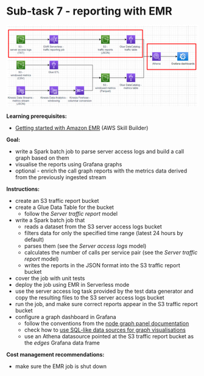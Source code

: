 # Sub-task 7 - reporting with EMR

![](../materials/diagrams/task7-focus.png)

**Learning prerequisites:**
* [Getting started with Amazon EMR](https://explore.skillbuilder.aws/learn/course/internal/view/elearning/8827/getting-started-with-amazon-emr) (AWS Skill Builder)

**Goal:**
* write a Spark batch job to parse server access logs and build a call graph based on them
* visualise the reports using Grafana graphs
* optional - enrich the call graph reports with the metrics data derived from the previously ingested stream

**Instructions:**
* create an S3 traffic report bucket
* create a Glue Data Table for the bucket
    * follow the _Server traffic report_ model
* write a Spark batch job that
    * reads a dataset from the S3 server access logs bucket
    * filters data for only the specified time range (latest 24 hours by default)
    * parses them (see the _Server access logs_ model)
    * calculates the number of calls per service pair (see the _Server traffic report_ model)
    * writes the reports in the JSON format into the S3 traffic report bucket
* cover the job with unit tests
* deploy the job using EMR in Serverless mode
* use the server access log task provided by the test data generator and copy the resulting files to the S3 server access logs bucket
* run the job, and make sure correct reports appear in the S3 traffic report bucket
* configure a graph dashboard in Grafana
    * follow the conventions from the [node graph panel documentation](https://grafana.com/docs/grafana/latest/panels-visualizations/visualizations/node-graph/)
    * check how to [use SQL-like data sources for graph visualisations](https://community.grafana.com/t/nodegraph-with-mysql/66338/3)
    * use an Athena datasource pointed at the S3 traffic report bucket as the _edges_ Grafana data frame

**Cost management recommendations:**
* make sure the EMR job is shut down